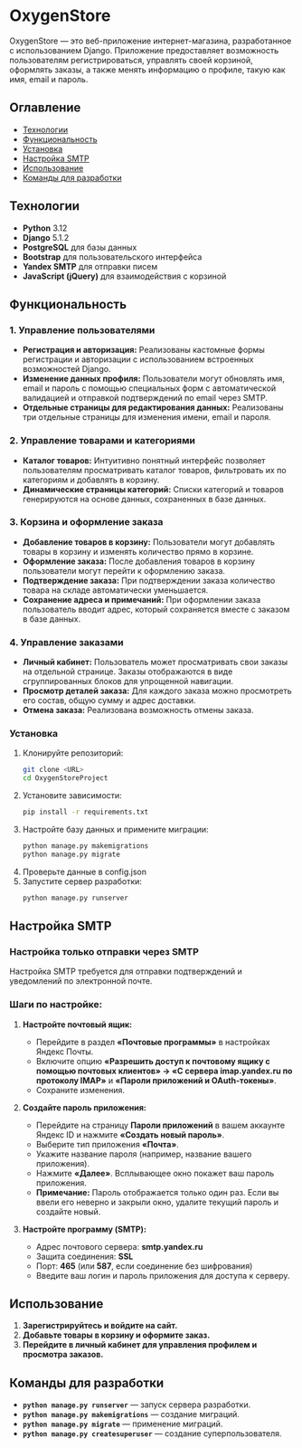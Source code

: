 
# OxygenStore

OxygenStore — это веб-приложение интернет-магазина, разработанное с использованием Django. Приложение предоставляет возможность пользователям регистрироваться, управлять своей корзиной, оформлять заказы, а также менять информацию о профиле, такую как имя, email и пароль.

## Оглавление

- [Технологии](#технологии)
- [Функциональность](#функциональность)
- [Установка](#yстановка)
- [Настройка SMTP](#настройка-smtp)
- [Использование](#использование)
- [Команды для разработки](#команды-для-разработки)

## Технологии

- **Python** 3.12
- **Django** 5.1.2
- **PostgreSQL** для базы данных
- **Bootstrap** для пользовательского интерфейса
- **Yandex SMTP** для отправки писем
- **JavaScript (jQuery)** для взаимодействия с корзиной

## Функциональность

### 1. Управление пользователями
- **Регистрация и авторизация:** Реализованы кастомные формы регистрации и авторизации с использованием встроенных возможностей Django.
- **Изменение данных профиля:** Пользователи могут обновлять имя, email и пароль с помощью специальных форм с автоматической валидацией и отправкой подтверждений по email через SMTP.
- **Отдельные страницы для редактирования данных:** Реализованы три отдельные страницы для изменения имени, email и пароля.

### 2. Управление товарами и категориями
- **Каталог товаров:** Интуитивно понятный интерфейс позволяет пользователям просматривать каталог товаров, фильтровать их по категориям и добавлять в корзину.
- **Динамические страницы категорий:** Списки категорий и товаров генерируются на основе данных, сохраненных в базе данных.

### 3. Корзина и оформление заказа
- **Добавление товаров в корзину:** Пользователи могут добавлять товары в корзину и изменять количество прямо в корзине.
- **Оформление заказа:** После добавления товаров в корзину пользователи могут перейти к оформлению заказа.
- **Подтверждение заказа:** При подтверждении заказа количество товара на складе автоматически уменьшается.
- **Сохранение адреса и примечаний:** При оформлении заказа пользователь вводит адрес, который сохраняется вместе с заказом в базе данных.

### 4. Управление заказами
- **Личный кабинет:** Пользователь может просматривать свои заказы на отдельной странице. Заказы отображаются в виде сгруппированных блоков для упрощенной навигации.
- **Просмотр деталей заказа:** Для каждого заказа можно просмотреть его состав, общую сумму и адрес доставки.
- **Отмена заказа:** Реализована возможность отмены заказа.

### Установка
1. Клонируйте репозиторий:
   ```bash
   git clone <URL>
   cd OxygenStoreProject
   ```
2. Установите зависимости:
   ```bash
   pip install -r requirements.txt
   ```
3. Настройте базу данных и примените миграции:
   ```bash
   python manage.py makemigrations
   python manage.py migrate
   ```
4. Проверьте данные в config.json
5. Запустите сервер разработки:
   ```bash
   python manage.py runserver
   ```
   
## Настройка SMTP

### Настройка только отправки через SMTP
Настройка SMTP требуется для отправки подтверждений и уведомлений по электронной почте.

### Шаги по настройке:
1. **Настройте почтовый ящик:**
   - Перейдите в раздел **«Почтовые программы»** в настройках Яндекс Почты.
   - Включите опцию **«Разрешить доступ к почтовому ящику с помощью почтовых клиентов» → «С сервера imap.yandex.ru по протоколу IMAP»** и **«Пароли приложений и OAuth-токены»**.
   - Сохраните изменения.

2. **Создайте пароль приложения:**
   - Перейдите на страницу **Пароли приложений** в вашем аккаунте Яндекс ID и нажмите **«Создать новый пароль»**.
   - Выберите тип приложения **«Почта»**.
   - Укажите название пароля (например, название вашего приложения).
   - Нажмите **«Далее»**. Всплывающее окно покажет ваш пароль приложения.
   - **Примечание:** Пароль отображается только один раз. Если вы ввели его неверно и закрыли окно, удалите текущий пароль и создайте новый.

3. **Настройте программу (SMTP):**
   - Адрес почтового сервера: **smtp.yandex.ru**
   - Защита соединения: **SSL**
   - Порт: **465** (или **587**, если соединение без шифрования)
   - Введите ваш логин и пароль приложения для доступа к серверу.

## Использование

1. **Зарегистрируйтесь и войдите на сайт.**
2. **Добавьте товары в корзину и оформите заказ.**
3. **Перейдите в личный кабинет для управления профилем и просмотра заказов.**

## Команды для разработки

- **`python manage.py runserver`** — запуск сервера разработки.
- **`python manage.py makemigrations`** — создание миграций.
- **`python manage.py migrate`** — применение миграций.
- **`python manage.py createsuperuser`** — создание суперпользователя.
